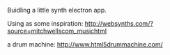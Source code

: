 Buidling a little synth electron app.

Using as some inspiration:
http://websynths.com/?source=mitchwellscom_musichtml

a drum machine:
http://www.html5drummachine.com/


